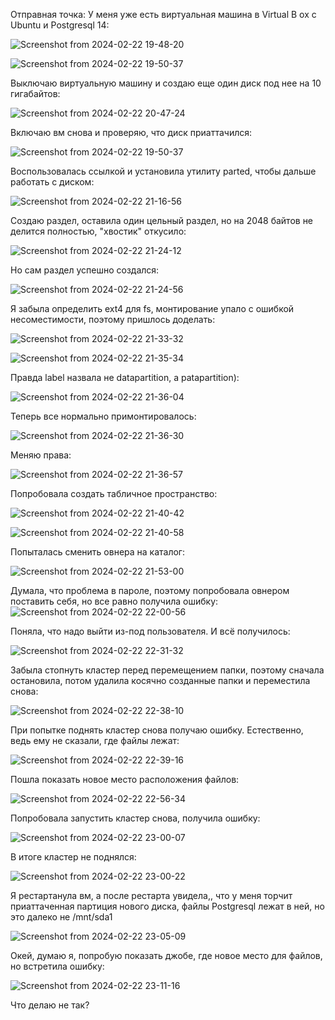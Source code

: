 Отправная точка:
У меня уже есть виртуальная машина в Virtual B
ox c Ubuntu и Postgresql 14:

![Screenshot from 2024-02-22 19-48-20](https://github.com/marinesque/otus_postgresql/assets/97790878/27d96dfe-9078-4c97-bb92-95898a501c95)

![Screenshot from 2024-02-22 19-50-37](https://github.com/marinesque/otus_postgresql/assets/97790878/12fafe76-5cf8-4208-beaa-4fc8cfe2ec17)

Выключаю виртуальную машину и создаю еще один диск под нее на 10 гигабайтов:

![Screenshot from 2024-02-22 20-47-24](https://github.com/marinesque/otus_postgresql/assets/97790878/5e46ce7d-78d4-45ce-9023-3bd3f24b782b)

Включаю вм снова и проверяю, что диск приаттачился:

![Screenshot from 2024-02-22 19-50-37](https://github.com/marinesque/otus_postgresql/assets/97790878/b9c2ab0a-7688-4082-b2fe-3ac3853dcf73)

Воспользовалась ссылкой и установила утилиту parted, чтобы дальше работать с диском:

![Screenshot from 2024-02-22 21-16-56](https://github.com/marinesque/otus_postgresql/assets/97790878/8e751c93-5464-4bf5-a002-6a0248c54f0f)

Создаю раздел, оставила один цельный раздел, но на 2048 байтов не делится полностью, "хвостик" откусило:

![Screenshot from 2024-02-22 21-24-12](https://github.com/marinesque/otus_postgresql/assets/97790878/569750ab-eece-40e3-9051-1e532d2a2b98)

Но сам раздел успешно создался:

![Screenshot from 2024-02-22 21-24-56](https://github.com/marinesque/otus_postgresql/assets/97790878/39c30a87-3298-4431-b3be-18c5fb317a85)

Я забыла определить ext4 для fs, монтирование упало с ошибкой несоместимости, поэтому пришлось доделать:

![Screenshot from 2024-02-22 21-33-32](https://github.com/marinesque/otus_postgresql/assets/97790878/29044f56-fb3b-48b3-ba62-66f7fb849d60)

![Screenshot from 2024-02-22 21-35-34](https://github.com/marinesque/otus_postgresql/assets/97790878/ffe1a6f7-2158-4741-acee-076e7fca5dd9)

Правда label назвала не datapartition, а patapartition):

![Screenshot from 2024-02-22 21-36-04](https://github.com/marinesque/otus_postgresql/assets/97790878/ab285a23-a131-4b66-9884-703587beb65b)

Теперь все нормально примонтировалось:

![Screenshot from 2024-02-22 21-36-30](https://github.com/marinesque/otus_postgresql/assets/97790878/f6944c8a-e45e-44ac-b7e0-290d99eddc89)

Меняю права:

![Screenshot from 2024-02-22 21-36-57](https://github.com/marinesque/otus_postgresql/assets/97790878/02b5d3a0-62a4-447f-b3e0-50cb44bae79b)

Попробовала создать табличное пространство:

![Screenshot from 2024-02-22 21-40-42](https://github.com/marinesque/otus_postgresql/assets/97790878/fb9d8045-da4d-4b59-aaff-b9979cab01d2)

![Screenshot from 2024-02-22 21-40-58](https://github.com/marinesque/otus_postgresql/assets/97790878/69b4b7b2-c7ae-44ff-a03e-dc6923c4c023)

Попыталась сменить овнера на каталог:

![Screenshot from 2024-02-22 21-53-00](https://github.com/marinesque/otus_postgresql/assets/97790878/3f46cb92-72be-48c7-b0fd-58234942f417)

Думала, что проблема в пароле, поэтому попробовала овнером поставить себя, но все равно получила ошибку:
![Screenshot from 2024-02-22 22-00-56](https://github.com/marinesque/otus_postgresql/assets/97790878/f09b7825-935b-4946-ad39-916373afb2fe)

Поняла, что надо выйти из-под пользователя. И всё получилось:

![Screenshot from 2024-02-22 22-31-32](https://github.com/marinesque/otus_postgresql/assets/97790878/aa908dc0-b798-4fd5-be04-3a95f3f83c9a)

Забыла стопнуть кластер перед перемещением папки, поэтому сначала остановила, потом удалила косячно созданные папки и переместила снова:

![Screenshot from 2024-02-22 22-38-10](https://github.com/marinesque/otus_postgresql/assets/97790878/324825c4-5773-40b8-865e-eed40474b370)

При попытке поднять кластер снова получаю ошибку. Естественно, ведь ему не сказали, где файлы лежат:

![Screenshot from 2024-02-22 22-39-16](https://github.com/marinesque/otus_postgresql/assets/97790878/ae9f64ef-e403-43b5-a641-aa64fe38ca73)

Пошла показать новое место расположения файлов:

![Screenshot from 2024-02-22 22-56-34](https://github.com/marinesque/otus_postgresql/assets/97790878/6f28ea99-afec-43ff-9fcd-80f9ae82ad1d)

Попробовала запустить кластер снова, получила ошибку:

![Screenshot from 2024-02-22 23-00-07](https://github.com/marinesque/otus_postgresql/assets/97790878/1f49851d-38ec-47b8-9620-4cbce934663a)

В итоге кластер не поднялся:

![Screenshot from 2024-02-22 23-00-22](https://github.com/marinesque/otus_postgresql/assets/97790878/3897c7b7-9b6a-4637-9504-bceecf97f91b)

Я рестартанула вм, а после рестарта увидела,, что у меня торчит приаттаченная партиция нового диска, файлы Postgresql лежат в ней, но это далеко не /mnt/sda1

![Screenshot from 2024-02-22 23-05-09](https://github.com/marinesque/otus_postgresql/assets/97790878/78fe80c5-6ca1-48c7-968d-65deffda89b7)

Окей, думаю я, попробую показать джобе, где новое место для файлов, но встретила ошибку:

![Screenshot from 2024-02-22 23-11-16](https://github.com/marinesque/otus_postgresql/assets/97790878/d581af5b-affa-4dc0-b837-c16d41936ef4)

Что делаю не так?









